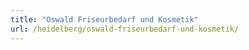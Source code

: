 ```yaml
---
title: "Oswald Friseurbedarf und Kosmetik"
url: /heidelberg/oswald-friseurbedarf-und-kosmetik/
---
```

